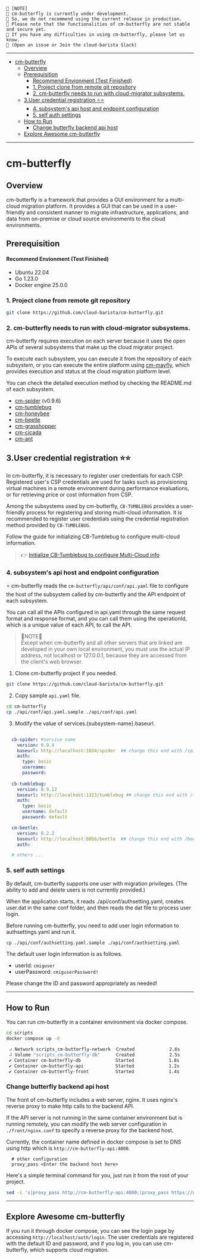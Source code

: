 

```
🧨 [NOTE]
🧨 cm-butterfly is currently under development.
🧨 So, we do not recommend using the current release in production.
🧨 Please note that the functionalities of cm-butterfly are not stable and secure yet.
🧨 If you have any difficulties in using cm-butterfly, please let us know.
🧨 (Open an issue or Join the cloud-barista Slack)
```
***
- [cm-butterfly](#cm-butterfly)
  - [Overview](#overview)
  - [Prerequisition](#prerequisition)
      - [Recommend Envionment (Test Finished)](#recommend-envionment-test-finished)
    - [1. Project clone from remote git repository](#1-project-clone-from-remote-git-repository)
    - [2. cm-butterfly needs to run with cloud-migrator subsystems.](#2-cm-butterfly-needs-to-run-with-cloud-migrator-subsystems)
  - [3.User credential registration ⭐⭐](#3user-credential-registration-)
    - [4. subsystem's api host and endpoint configuration](#4-subsystems-api-host-and-endpoint-configuration)
    - [5. self auth settings](#5-self-auth-settings)
  - [How to Run](#how-to-run)
    - [Change butterfly backend api host](#change-butterfly-backend-api-host)
  - [Explore Awesome cm-butterfly](#explore-awesome-cm-butterfly)
***

# cm-butterfly
## Overview
cm-butterfly is a framework that provides a GUI environment for a multi-cloud migration platform. It provides a GUI that can be used in a user-friendly and consistent manner to migrate infrastructure, applications, and data from on-premise or cloud source environments to the cloud environments.


## Prerequisition

#### Recommend Envionment (Test Finished)
  - Ubuntu 22.04
  - Go 1.23.0
  - Docker engine 25.0.0
  

### 1. Project clone from remote git repository
```bash
git clone https://github.com/cloud-barista/cm-butterfly.git
```

### 2. cm-butterfly needs to run with cloud-migrator subsystems.
cm-butterfly requires execution on each server because it uses the open APIs of several subsystems that make up the cloud migrator project.

To execute each subsystem, you can execute it from the repository of each subsystem, or you can execute the entire platform using [cm-mayfly](https://github.com/cloud-barista/cm-mayfly), which provides execution and status at the cloud migration platform level.

You can check the detailed execution method by checking the README.md of each subsystem.

- [cm-spider](https://github.com/cloud-barista/cb-spider/tree/v0.9.6) (v0.9.6)
- [cm-tumblebug](https://github.com/cloud-barista/cb-tumblebug)
- [cm-honeybee](https://github.com/cloud-barista/cm-honeybee)
- [cm-beetle](https://github.com/cloud-barista/cm-beetle)
- [cm-grasshopper](https://github.com/cloud-barista/cm-grasshopper)
- [cm-cicada](https://github.com/cloud-barista/cm-cicada)
- [cm-ant](https://github.com/cloud-barista/cm-ant)



## 3.User credential registration ⭐⭐
In cm-butterfly, it is necessary to register user credentials for each CSP. Registered user's CSP credentials are used for tasks such as provisioning virtual machines in a remote environment during performance evaluations, or for retrieving price or cost information from CSP.

Among the subsystems used by cm-butterfly, `CB-TUMBLEBUG` provides a user-friendly process for registering and storing multi-cloud information. It is recommended to register user credentials using the credential registration method provided by `CB-TUMBLEBUG`.

Follow the guide for initializing CB-Tumblebug to configure multi-cloud information.

> 👉 [Initialize CB-Tumblebug to configure Multi-Cloud info](https://github.com/cloud-barista/cb-tumblebug?tab=readme-ov-file#3-initialize-cb-tumblebug-to-configure-multi-cloud-info)


### 4. subsystem's api host and endpoint configuration

⭐ cm-butterfly reads the `cm-butterfly/api/conf/api.yaml` file to configure the host of the subsystem called by cm-butterfly and the API endpoint of each subsystem.

You can call all the APIs configured in api.yaml through the same request format and response format, and you can call them using the operationId, which is a unique value of each API, to call the API.

> 🧨NOTE🧨<br>
> Except when cm-butterfly and all other servers that are linked are developed in your own local environment, you must use the actual IP address, not localhost or 127.0.0.1, because they are accessed from the client's web browser.


1) Clone cm-butterfly project if you needed.
  ```bash
  git clone https://github.com/cloud-barista/cm-butterfly.git

  ```

2) Copy sample `api.yaml` file.
  ```bash
  cd cm-butterfly
  cp ./api/conf/api.yaml.sample ./api/conf/api.yaml

  ```

3) Modify the value of services.{subsystem-name}.baseurl.
  ```yaml

    cb-spider: #service name
      version: 0.9.4
      baseurl: http://localhost:1024/spider  ## change this end with /spider
      auth: 
        type: basic
        username: 
        password: 
    
    cb-tumblebug:
      version: 0.9.12
      baseurl: http://localhost:1323/tumblebug ## change this end with /tumblebug
      auth: 
        type: basic
        username: default
        password: default

    cm-beetle:
      version: 0.2.2
      baseurl: http://localhost:8056/beetle  ## change this end with /beetle
      auth: 

    # others ...
  ```


### 5. self auth settings
By default, cm-butterfly supports one user with migration privileges. (The ability to add and delete users is not currently provided.)

When the application starts, it reads ./api/conf/authsetting.yaml, creates user.dat in the same conf folder, and then reads the dat file to process user login.

Before running cm-butterfly, you need to add user login information to authsettings.yaml and run it.

```bash
cp ./api/conf/authsetting.yaml.sample ./api/conf/authsetting.yaml
```

The default user login information is as follows.

- userId: `cmiguser`
- userPassword: `cmiguserPassword!`

Please change the ID and password appropriately as needed!

---

## How to Run
You can run cm-butterfly in a container environment via docker compose.

```bash
cd scripts
docker compose up -d

 ⠴ Network scripts_cm-butterfly-network  Created             2.6s 
 ⠼ Volume "scripts_cm-butterfly-db"      Created             2.5s 
 ✔ Container cm-butterfly-db             Started             1.8s 
 ✔ Container cm-butterfly-api            Started             1.2s 
 ✔ Container cm-butterfly-front          Started             1.4s
```



### Change butterfly backend api host
The front of cm-butterfly includes a web server, nginx. It uses nginx's reverse proxy to make http calls to the backend API.

If the API server is not running in the same container environment but is running remotely, you can modify the web server configuration in `./front/nginx.conf` to specify a reverse proxy for the backend host.

Currently, the container name defined in docker compose is set to DNS using http which is `http://cm-butterfly-api:4000`.

```text
  # other configuration
  proxy_pass <Enter the backend host here>
```

Here's a simple terminal command for you, just run it from the root of your project.
```bash
sed -i 's|proxy_pass http://cm-butterfly-api:4000;|proxy_pass https://whatever.host.you.want.com|' ./front/nginx.conf

```

---


## Explore Awesome cm-butterfly
If you run it through docker compose, you can see the login page by accessing `http://localhost/auth/login`. The user credentials are registered with the default ID and password, and if you log in, you can use cm-butterfly, which supports cloud migration.

